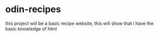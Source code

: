 # odin-recipes
this project will be a basic recipe website, this will show that i have the basic knowledge of html